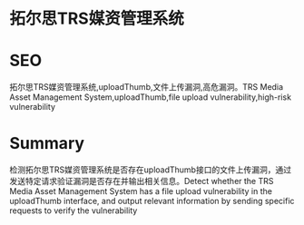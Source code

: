 # 拓尔思TRS媒资管理系统
# SEO
拓尔思TRS媒资管理系统,uploadThumb,文件上传漏洞,高危漏洞。TRS Media Asset Management System,uploadThumb,file upload vulnerability,high-risk vulnerability
# Summary
检测拓尔思TRS媒资管理系统是否存在uploadThumb接口的文件上传漏洞，通过发送特定请求验证漏洞是否存在并输出相关信息。Detect whether the TRS Media Asset Management System has a file upload vulnerability in the uploadThumb interface, and output relevant information by sending specific requests to verify the vulnerability
